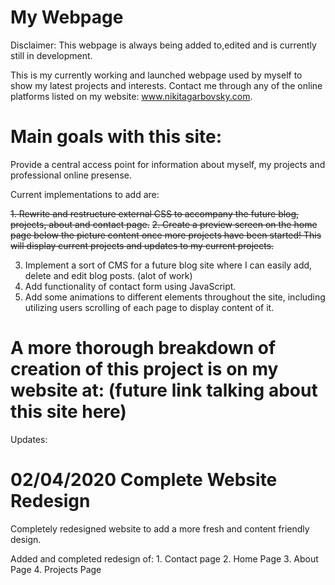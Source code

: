 # My Webpage
Disclaimer:
This webpage is always being added to,edited and is currently still in development.

This is my currently working and launched webpage used by myself to show my latest projects and interests. Contact me through any of the online platforms listed on my website: www.nikitagarbovsky.com.

# Main goals with this site:

Provide a central access point for information about myself, my projects and professional online presense.

Current implementations to add are:

~~1. Rewrite and restructure external CSS to accompany the future blog, projects, about and contact page.~~
~~2. Create a preview screen on the home page below the picture content once more projects have been started! This will display current projects and updates to my current projects.~~

3. Implement a sort of CMS for a future blog site where I can easily add, delete and edit blog posts. (alot of work)
4. Add functionality of contact form using JavaScript.
5. Add some animations to different elements throughout the site, including utilizing users scrolling of each page to display 
content of it.

# A more thorough breakdown of creation of this project is on my website at: (future link talking about this site here)
Updates:

# 02/04/2020 Complete Website Redesign

Completely redesigned website to add a more fresh and content friendly design. 

Added and completed redesign of:
    1. Contact page
    2. Home Page
    3. About Page
    4. Projects Page


